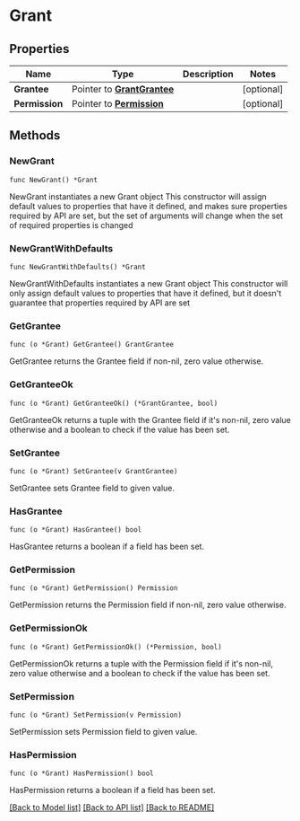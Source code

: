 # Grant

## Properties

Name | Type | Description | Notes
------------ | ------------- | ------------- | -------------
**Grantee** | Pointer to [**GrantGrantee**](GrantGrantee.md) |  | [optional] 
**Permission** | Pointer to [**Permission**](Permission.md) |  | [optional] 

## Methods

### NewGrant

`func NewGrant() *Grant`

NewGrant instantiates a new Grant object
This constructor will assign default values to properties that have it defined,
and makes sure properties required by API are set, but the set of arguments
will change when the set of required properties is changed

### NewGrantWithDefaults

`func NewGrantWithDefaults() *Grant`

NewGrantWithDefaults instantiates a new Grant object
This constructor will only assign default values to properties that have it defined,
but it doesn't guarantee that properties required by API are set

### GetGrantee

`func (o *Grant) GetGrantee() GrantGrantee`

GetGrantee returns the Grantee field if non-nil, zero value otherwise.

### GetGranteeOk

`func (o *Grant) GetGranteeOk() (*GrantGrantee, bool)`

GetGranteeOk returns a tuple with the Grantee field if it's non-nil, zero value otherwise
and a boolean to check if the value has been set.

### SetGrantee

`func (o *Grant) SetGrantee(v GrantGrantee)`

SetGrantee sets Grantee field to given value.

### HasGrantee

`func (o *Grant) HasGrantee() bool`

HasGrantee returns a boolean if a field has been set.

### GetPermission

`func (o *Grant) GetPermission() Permission`

GetPermission returns the Permission field if non-nil, zero value otherwise.

### GetPermissionOk

`func (o *Grant) GetPermissionOk() (*Permission, bool)`

GetPermissionOk returns a tuple with the Permission field if it's non-nil, zero value otherwise
and a boolean to check if the value has been set.

### SetPermission

`func (o *Grant) SetPermission(v Permission)`

SetPermission sets Permission field to given value.

### HasPermission

`func (o *Grant) HasPermission() bool`

HasPermission returns a boolean if a field has been set.


[[Back to Model list]](../README.md#documentation-for-models) [[Back to API list]](../README.md#documentation-for-api-endpoints) [[Back to README]](../README.md)


